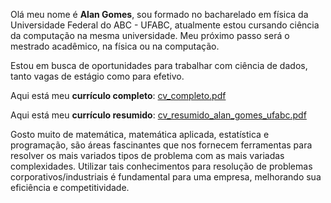 
Olá meu nome é **Alan Gomes**, sou formado no bacharelado em física da Universidade Federal do ABC - UFABC, atualmente estou cursando ciência da computação na mesma universidade. Meu próximo passo será o mestrado acadêmico, na física ou na computação.  

Estou em busca de oportunidades para trabalhar com ciência de dados, tanto vagas de estágio como para efetivo. 

Aqui está meu **currículo completo**: [cv_completo.pdf](https://github.com/gomesalan/CV/files/7349009/cv_completo.pdf)

Aqui está meu **currículo resumido**: [cv_resumido_alan_gomes_ufabc.pdf](https://github.com/gomesalan/CV/files/7573240/cv_resumido_alan_gomes_ufabc.pdf)

Gosto muito de matemática, matemática aplicada, estatística e programação, são áreas fascinantes que nos fornecem ferramentas para resolver os mais variados tipos de problema com as mais variadas complexidades. Utilizar tais conhecimentos para resolução de problemas corporativos/industriais é fundamental para uma empresa, melhorando sua eficiência e competitividade.          

<!---
gomesalan/gomesalan is a ✨ special ✨ repository because its `README.md` (this file) appears on your GitHub profile.
You can click the Preview link to take a look at your changes.
--->

